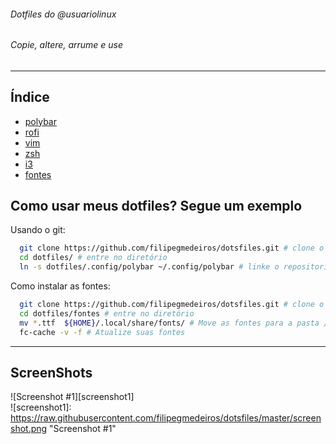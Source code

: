 
######                       Dotfiles do @usuariolinux                   
######                       Copie, altere, arrume e use


---------------------------------------------------------------------------------------------------------------------------------------------------------------------------------------



## Índice

* [polybar](https://github.com/filipegmedeiros/dotsfiles/tree/master/polybar) 
* [rofi](https://github.com/filipegmedeiros/dotsfiles/tree/master/rofi) 
* [vim](https://github.com/filipegmedeiros/dotsfiles/tree/master/vim) 
* [zsh](https://github.com/filipegmedeiros/dotsfiles/tree/master/zsh) 
* [i3](https://github.com/filipegmedeiros/dotsfiles/tree/master/i3) 
* [fontes](https://github.com/filipegmedeiros/dotsfiles/tree/master/fontes) 

## Como usar meus dotfiles? Segue um exemplo

Usando o git:
  ~~~ sh
    git clone https://github.com/filipegmedeiros/dotsfiles.git # clone o repositório
    cd dotfiles/ # entre no diretório
    ln -s dotfiles/.config/polybar ~/.config/polybar # linke o repositorio
  ~~~
  Como instalar as fontes:
  ~~~ sh
    git clone https://github.com/filipegmedeiros/dotsfiles.git # clone o repositório
    cd dotfiles/fontes # entre no diretório
    mv *.ttf  ${HOME}/.local/share/fonts/ # Move as fontes para a pasta /share/fonts
    fc-cache -v -f # Atualize suas fontes
  ~~~ 
  
  
  
---------------------------------------------------------------------------------------------------------------------------------------------------------------------------------------
## ScreenShots

![Screenshot #1][screenshot1]  
![screenshot1]: https://raw.githubusercontent.com/filipegmedeiros/dotsfiles/master/screenshot.png "Screenshot #1"
